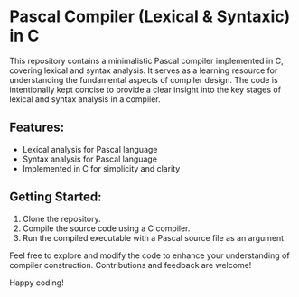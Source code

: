 # Pascal Compiler (Lexical & Syntaxic) in C

This repository contains a minimalistic Pascal compiler implemented in C, covering lexical and syntax analysis. It serves as a learning resource for understanding the fundamental aspects of compiler design. The code is intentionally kept concise to provide a clear insight into the key stages of lexical and syntax analysis in a compiler.

## Features:
- Lexical analysis for Pascal language
- Syntax analysis for Pascal language
- Implemented in C for simplicity and clarity

## Getting Started:
1. Clone the repository.
2. Compile the source code using a C compiler.
3. Run the compiled executable with a Pascal source file as an argument.

Feel free to explore and modify the code to enhance your understanding of compiler construction. Contributions and feedback are welcome!

Happy coding!
